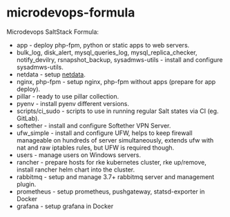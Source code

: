 # microdevops-formula

Microdevops SaltStack Formula:
- app - deploy php-fpm, python or static apps to web servers.
- bulk_log, disk_alert, mysql_queries_log, mysql_replica_checker, notify_devilry, rsnapshot_backup, sysadmws-utils - install and configure sysadmws-utils.
- netdata - setup [netdata](https://github.com/firehol/netdata).
- nginx, php-fpm - setup nginx, php-fpm without apps (prepare for app deploy).
- pillar - ready to use pillar collection.
- pyenv - install pyenv different versions.
- scripts/ci_sudo - scripts to use in running regular Salt states via CI (eg. GitLab).
- softether - install and configure Softether VPN Server.
- ufw_simple - install and configure UFW, helps to keep firewall manageable on hundreds of server simultaneously, extends ufw with nat and raw iptables rules, but UFW is required though.
- users - manage users on Windows servers.
- rancher - prepare hosts for rke kubernetes cluster, rke up/remove, install rancher helm chart into the cluster.
- rabbitmq - setup and manage 3.7+ rabbitmq server and management plugin.
- prometheus - setup prometheus, pushgateway, statsd-exporter in Docker
- grafana - setup grafana in Docker
